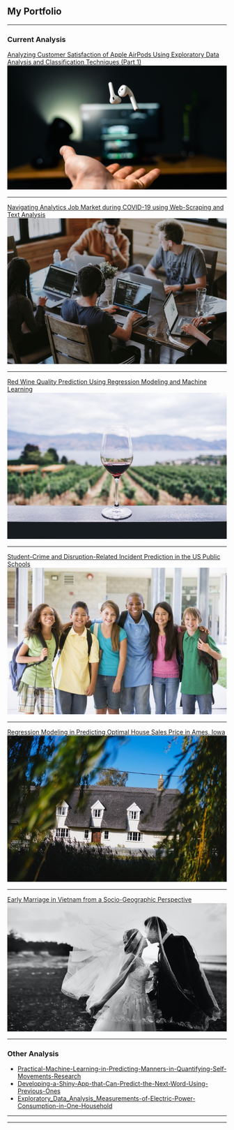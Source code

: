 ## My Portfolio

---

### Current Analysis 

[Analyzing Customer Satisfaction of Apple AirPods Using Exploratory Data Analysis and Classification Techniques (Part 1)](https://towardsdatascience.com/analyzing-customer-satisfaction-of-apple-airpods-using-exploratory-data-analysis-and-312f0c41418)
<img src="images/photo1.jpg?raw=true"/>

---
[Navigating Analytics Job Market during COVID-19 using Web-Scraping and Text Analysis](https://towardsdatascience.com/how-to-navigate-analytics-job-search-during-covid-19-b6d2159fac8e)
<img src="images/2.png?raw=true"/>

---
[Red Wine Quality Prediction Using Regression Modeling and Machine Learning](https://towardsdatascience.com/red-wine-quality-prediction-using-regression-modeling-and-machine-learning-7a3e2c3e1f46)
<img src="images/3.png?raw=true"/>

---
[Student-Crime and Disruption-Related Incident Prediction in the US Public Schools](https://dextertinhnguyen.medium.com/student-crime-and-disruption-related-incident-prediction-in-the-us-public-schools-64d81ed129b1)
<img src="images/4.jpg?raw=true"/>

---
[Regression Modeling in Predicting Optimal House Sales Price in Ames, Iowa](https://towardsdatascience.com/regression-modeling-in-predicting-optimal-house-sales-price-in-ames-iowa-d5e63f6d44e2)
<img src="images/5.jfif?raw=true"/>

---
[Early Marriage in Vietnam from a Socio-Geographic Perspective](https://towardsdatascience.com/early-marriage-in-vietnam-from-a-socio-geographic-perspective-a58b1f08d162)
<img src="images/5.png?raw=true"/>

---

### Other Analysis

- [Practical-Machine-Learning-in-Predicting-Manners-in-Quantifying-Self-Movements-Research](https://github.com/DexterNgn/Practical-Machine-Learning-in-Predicting-Manners-in-Quantifying-Self-Movements-Research)
- [Developing-a-Shiny-App-that-Can-Predict-the-Next-Word-Using-Previous-Ones](https://github.com/DexterNgn/Developing-a-Shiny-App-that-Can-Predict-the-Next-Word-Using-Previous-Ones)
- [Exploratory_Data_Analysis_Measurements-of-Electric-Power-Consumption-in-One-Household](https://github.com/DexterNgn/Exploratory_Data_Analysis_Measurements-of-Electric-Power-Consumption-in-One-Household)


---




---
<p style="font-size:11px">
<!-- Remove above link if you don't want to attibute -->
